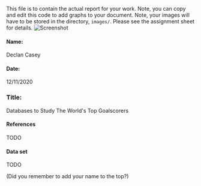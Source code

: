 This file is to contain the actual report for your work. Note, you can copy and edit this code to add graphs to your document. Note, your images will have to be stored in the directory, `images/`. Please see the assignment sheet for details. 
![Screenshot](images/blueCat.png)


#### Name:
Declan Casey

#### Date:
12/11/2020

### Title: 
Databases to Study The World's Top Goalscorers








#### References
TODO

#### Data set
TODO 


(Did you remember to add your name to the top?)
